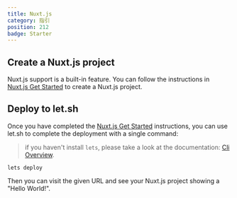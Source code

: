 ```yaml
---
title: Nuxt.js
category: 指引
position: 212
badge: Starter
---
```


## Create a Nuxt.js project

Nuxt.js support is a built-in feature.
You can follow the instructions in [Nuxt.js Get Started](https://nuxtjs.org/docs/2.x/get-started/installation)
to create a Nuxt.js project.

## Deploy to let.sh

Once you have completed the [Nuxt.js Get Started](https://nuxtjs.org/docs/2.x/get-started/installation)
instructions, you can use let.sh to complete the deployment with a single command:

> if you haven't install `lets`, please take a look at the documentation: [Cli Overview](/cli/overview).

```shell
lets deploy
```

Then you can visit the given URL and see your Nuxt.js project showing a "Hello World!".

